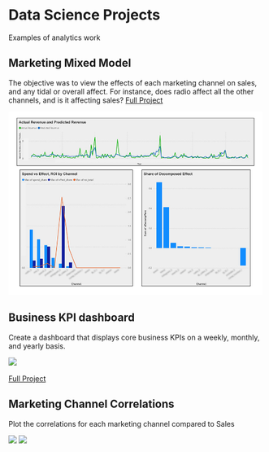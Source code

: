 # Data Science Projects
Examples of analytics work

## Marketing Mixed Model 

The objective was to view the effects of each marketing channel on sales, and any tidal or overall affect. For instance, does radio affect all the other channels, and is it affecting sales?
[Full Project](https://github.com/kevinedw/MMM)

<img src="https://github.com/kevinedw/portfolio/blob/main/IMAGE/predictEffect-edit.jpg" width="500" />

## Business KPI dashboard
Create a dashboard that displays core business KPIs on a weekly, monthly, and yearly basis. 

<img src="https://github.com/kevinedw/portfolio/blob/main/IMAGE/Org-Dashboard.png" width="500" />

[Full Project](https://github.com/kevinedw/Executive-Dashboard)

## Marketing Channel Correlations

Plot the correlations for each marketing channel compared to Sales

<img src="https://github.com/kevinedw/portfolio/blob/main/IMAGE/FacebookFeedImpr.png" width="500" />
<img src="https://github.com/kevinedw/portfolio/blob/main/IMAGE/correlations-altered.jpg" width="150" />

